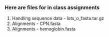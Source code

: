 ### Here are files for in class assignments  

1. Handling sequence data - lots_o_fasta.tar.gz
1. Alignments - CPN.fasta
1. Alignments - hemoglobin.fasta
